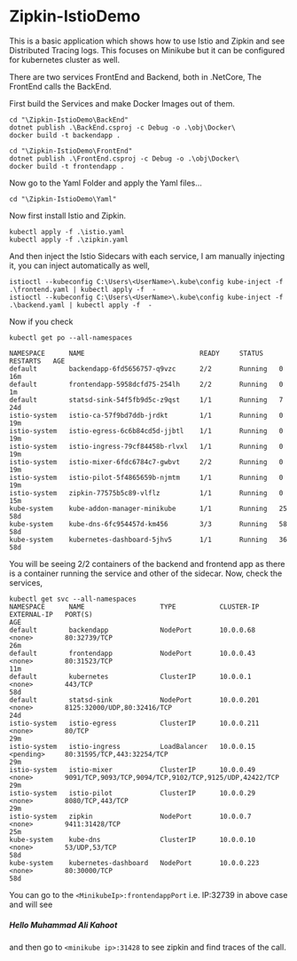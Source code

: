 # Zipkin-IstioDemo
This is a basic application which shows how to use Istio and Zipkin and see Distributed Tracing logs. This focuses on Minikube but it can be configured for kubernetes cluster as well.

There are two services FrontEnd and Backend, both in .NetCore, The FrontEnd calls the BackEnd. 

First build the Services and make Docker Images out of them. 
```
cd "\Zipkin-IstioDemo\BackEnd" 
dotnet publish .\BackEnd.csproj -c Debug -o .\obj\Docker\
docker build -t backendapp .

cd "\Zipkin-IstioDemo\FrontEnd" 
dotnet publish .\FrontEnd.csproj -c Debug -o .\obj\Docker\
docker build -t frontendapp .
```
Now go to the Yaml Folder and apply the Yaml files...

` cd "\Zipkin-IstioDemo\Yaml"  `

Now first install Istio and Zipkin.

```
kubectl apply -f .\istio.yaml
kubectl apply -f .\zipkin.yaml
```

And then inject the Istio Sidecars with each service, I am manually injecting it, you can inject automatically as well, 
```
istioctl --kubeconfig C:\Users\<UserName>\.kube\config kube-inject -f .\frontend.yaml | kubectl apply -f  -
istioctl --kubeconfig C:\Users\<UserName>\.kube\config kube-inject -f .\backend.yaml | kubectl apply -f  -
```

Now if you check 
```
kubectl get po --all-namespaces

NAMESPACE      NAME                             READY     STATUS    RESTARTS   AGE
default        backendapp-6fd5656757-q9vzc      2/2       Running   0          16m
default        frontendapp-5958dcfd75-254lh     2/2       Running   0          1m
default        statsd-sink-54f5fb9d5c-z9qst     1/1       Running   7          24d
istio-system   istio-ca-57f9bd7ddb-jrdkt        1/1       Running   0          19m
istio-system   istio-egress-6c6b84cd5d-jjbtl    1/1       Running   0          19m
istio-system   istio-ingress-79cf84458b-rlvxl   1/1       Running   0          19m
istio-system   istio-mixer-6fdc6784c7-gwbvt     2/2       Running   0          19m
istio-system   istio-pilot-5f4865659b-njmtm     1/1       Running   0          19m
istio-system   zipkin-77575b5c89-vlflz          1/1       Running   0          15m
kube-system    kube-addon-manager-minikube      1/1       Running   25         58d
kube-system    kube-dns-6fc954457d-km456        3/3       Running   58         58d
kube-system    kubernetes-dashboard-5jhv5       1/1       Running   36         58d
```
You will be seeing 2/2 containers of the backend and frontend app as there is a container running the service and other of the sidecar.
Now, check the services, 
```
kubectl get svc --all-namespaces
NAMESPACE      NAME                   TYPE           CLUSTER-IP   EXTERNAL-IP   PORT(S)                                                  AGE
default        backendapp             NodePort       10.0.0.68    <none>        80:32739/TCP                                             26m
default        frontendapp            NodePort       10.0.0.43    <none>        80:31523/TCP                                             11m
default        kubernetes             ClusterIP      10.0.0.1     <none>        443/TCP                                                  58d
default        statsd-sink            NodePort       10.0.0.201   <none>        8125:32000/UDP,80:32416/TCP                              24d
istio-system   istio-egress           ClusterIP      10.0.0.211   <none>        80/TCP                                                   29m
istio-system   istio-ingress          LoadBalancer   10.0.0.15    <pending>     80:31595/TCP,443:32254/TCP                               29m
istio-system   istio-mixer            ClusterIP      10.0.0.49    <none>        9091/TCP,9093/TCP,9094/TCP,9102/TCP,9125/UDP,42422/TCP   29m
istio-system   istio-pilot            ClusterIP      10.0.0.29    <none>        8080/TCP,443/TCP                                         29m
istio-system   zipkin                 NodePort       10.0.0.7     <none>        9411:31428/TCP                                           25m
kube-system    kube-dns               ClusterIP      10.0.0.10    <none>        53/UDP,53/TCP                                            58d
kube-system    kubernetes-dashboard   NodePort       10.0.0.223   <none>        80:30000/TCP                                             58d
```
You can go to the `<MinikubeIp>:frontendappPort` i.e. IP:32739 in above case and will see 
##### Hello Muhammad Ali Kahoot

and then go to `<minikube ip>:31428` to see zipkin and find traces of the call. 
